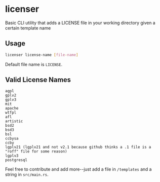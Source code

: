 # licenser

Basic CLI utility that adds a LICENSE file in your working directory given a certain template name

## Usage

```bash
licenser license-name [file-name]
```

Default file name is `LICENSE`.

## Valid License Names

```
agpl
gplv2
gplv3
mit
apache
wtfpl
afl
artistic
bsd2
bsd3
bsl
ccbysa
ccby
lgplv21 (lgplv21 and not v2.1 because github thinks a .1 file is a "roff" file for some reason)
lgplv3
postgresql
```

Feel free to contribute and add more--just add a file in `/templates` and a string in `src/main.rs`.

